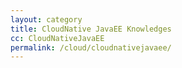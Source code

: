 ```yaml
---
layout: category
title: CloudNative JavaEE Knowledges
cc: CloudNativeJavaEE
permalink: /cloud/cloudnativejavaee/
---
```


